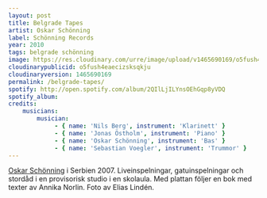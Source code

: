 ```yaml
---
layout: post
title: Belgrade Tapes
artist: Oskar Schönning
label: Schönning Records
year: 2010
tags: belgrade schönning
image: https://res.cloudinary.com/urre/image/upload/v1465690169/o5fush4eaecizsksqkju.jpg
cloudinarypublicid: o5fush4eaecizsksqkju
cloudinaryversion: 1465690169
permalink: /belgrade-tapes/
spotify: http://open.spotify.com/album/2QIlLjILYnsOEhGqp8yVDQ
spotify_album: 
credits:
    musicians:
        musician:
             - { name: 'Nils Berg', instrument: 'Klarinett' }
             - { name: 'Jonas Östholm', instrument: 'Piano' }
             - { name: 'Oskar Schönning', instrument: 'Bas' }
             - { name: 'Sebastian Voegler', instrument: 'Trummor' }
---
```


<a href="http://sv.wikipedia.org/wiki/Oskar_Sch%C3%B6nning">Oskar Schönning</a> i Serbien 2007. Liveinspelningar, gatuinspelningar och stordåd i en provisorisk studio i en skolaula. Med plattan följer en bok med texter av Annika Norlin. Foto av Elias Lindén.